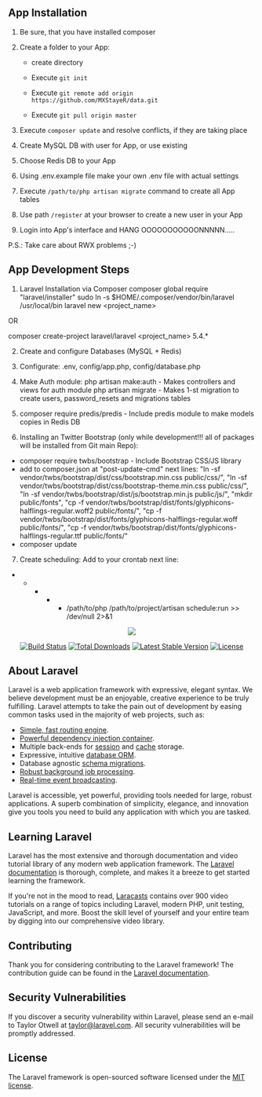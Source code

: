 ## App Installation
1) Be sure, that you have installed composer

3) Create a folder to your App:

    * create directory
    
    * Execute `git init`
    
    * Execute `git remote add origin https://github.com/MXStayeR/data.git`
    
    * Execute `git pull origin master`
    
5) Execute `composer update` and resolve conflicts, if they are taking place

6) Create MySQL DB with user for App, or use existing

7) Choose Redis DB to your App

8) Using .env.example file make your own .env file with actual settings

9) Execute `/path/to/php artisan migrate` command to create all App tables

10) Use path `/register` at your browser to create a new user in your App

11) Login into App's interface and HANG OOOOOOOOOOONNNNN.....

P.S.: Take care about RWX problems ;-)


## App Development Steps
1) Laravel Installation via Composer
composer global require "laravel/installer"
sudo ln -s $HOME/.composer/vendor/bin/laravel /usr/local/bin
laravel new <project_name>

OR

composer create-project laravel/laravel <project_name> 5.4.*

2) Create and configure Databases (MySQL + Redis)
3) Configurate: .env, config/app.php, config/database.php
4) Make Auth module:
php artisan make:auth   - Makes controllers and views for auth module
php artisan migrate     - Makes 1-st migration to create users, password_resets and migrations tables

5) composer require predis/predis - Include predis module to make models copies in Redis DB
6)   Installing an Twitter Bootstrap (only while development!!! all of packages will be installed from Git main Repo):
* composer require twbs/bootstrap - Include Bootstrap CSS/JS library
* add to composer.json at "post-update-cmd" next lines:
    "ln -sf vendor/twbs/bootstrap/dist/css/bootstrap.min.css public/css/",
    "ln -sf vendor/twbs/bootstrap/dist/css/bootstrap-theme.min.css public/css/",
    "ln -sf vendor/twbs/bootstrap/dist/js/bootstrap.min.js public/js/",
    "mkdir public/fonts",
    "cp -f vendor/twbs/bootstrap/dist/fonts/glyphicons-halflings-regular.woff2 public/fonts/",
    "cp -f vendor/twbs/bootstrap/dist/fonts/glyphicons-halflings-regular.woff public/fonts/",
    "cp -f vendor/twbs/bootstrap/dist/fonts/glyphicons-halflings-regular.ttf public/fonts/"
* composer update

7) Create scheduling:
Add to your crontab next line:
* * * * * /path/to/php /path/to/project/artisan schedule:run >> /dev/null 2>&1




<p align="center"><img src="https://laravel.com/assets/img/components/logo-laravel.svg"></p>

<p align="center">
<a href="https://travis-ci.org/laravel/framework"><img src="https://travis-ci.org/laravel/framework.svg" alt="Build Status"></a>
<a href="https://packagist.org/packages/laravel/framework"><img src="https://poser.pugx.org/laravel/framework/d/total.svg" alt="Total Downloads"></a>
<a href="https://packagist.org/packages/laravel/framework"><img src="https://poser.pugx.org/laravel/framework/v/stable.svg" alt="Latest Stable Version"></a>
<a href="https://packagist.org/packages/laravel/framework"><img src="https://poser.pugx.org/laravel/framework/license.svg" alt="License"></a>
</p>



## About Laravel

Laravel is a web application framework with expressive, elegant syntax. We believe development must be an enjoyable, creative experience to be truly fulfilling. Laravel attempts to take the pain out of development by easing common tasks used in the majority of web projects, such as:

- [Simple, fast routing engine](https://laravel.com/docs/routing).
- [Powerful dependency injection container](https://laravel.com/docs/container).
- Multiple back-ends for [session](https://laravel.com/docs/session) and [cache](https://laravel.com/docs/cache) storage.
- Expressive, intuitive [database ORM](https://laravel.com/docs/eloquent).
- Database agnostic [schema migrations](https://laravel.com/docs/migrations).
- [Robust background job processing](https://laravel.com/docs/queues).
- [Real-time event broadcasting](https://laravel.com/docs/broadcasting).

Laravel is accessible, yet powerful, providing tools needed for large, robust applications. A superb combination of simplicity, elegance, and innovation give you tools you need to build any application with which you are tasked.

## Learning Laravel

Laravel has the most extensive and thorough documentation and video tutorial library of any modern web application framework. The [Laravel documentation](https://laravel.com/docs) is thorough, complete, and makes it a breeze to get started learning the framework.

If you're not in the mood to read, [Laracasts](https://laracasts.com) contains over 900 video tutorials on a range of topics including Laravel, modern PHP, unit testing, JavaScript, and more. Boost the skill level of yourself and your entire team by digging into our comprehensive video library.

## Contributing

Thank you for considering contributing to the Laravel framework! The contribution guide can be found in the [Laravel documentation](http://laravel.com/docs/contributions).

## Security Vulnerabilities

If you discover a security vulnerability within Laravel, please send an e-mail to Taylor Otwell at taylor@laravel.com. All security vulnerabilities will be promptly addressed.

## License

The Laravel framework is open-sourced software licensed under the [MIT license](http://opensource.org/licenses/MIT).
